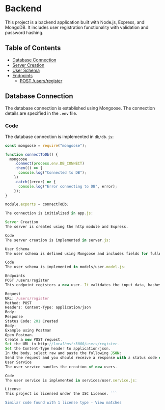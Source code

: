 # Backend

This project is a backend application built with Node.js, Express, and MongoDB. It includes user registration functionality with validation and password hashing.

## Table of Contents

- [Database Connection](#database-connection)
- [Server Creation](#server-creation)
- [User Schema](#user-schema)
- [Endpoints](#endpoints)
  - [POST /users/register](#post-usersregister)

## Database Connection

The database connection is established using Mongoose. The connection details are specified in the `.env` file.

### Code

The database connection is implemented in `db/db.js`:

```javascript
const mongoose = require("mongoose");

function connectToDb() {
  mongoose
    .connect(process.env.DB_CONNECT)
    .then(() => {
      console.log("Connected to DB");
    })
    .catch((error) => {
      console.log("Error connecting to DB", error);
    });
}

module.exports = connectToDb;

The connection is initialized in app.js:

Server Creation
The server is created using the http module and Express.

Code
The server creation is implemented in server.js:

User Schema
The user schema is defined using Mongoose and includes fields for fullname, email, password, and socketID. It also includes methods for generating authentication tokens and comparing passwords.

Code
The user schema is implemented in models/user.model.js:

Endpoints
POST /users/register
This endpoint registers a new user. It validates the input data, hashes the password, and creates a new user in the database.

Request
URL: /users/register
Method: POST
Headers: Content-Type: application/json
Body:
Response
Status Code: 201 Created
Body:
Example using Postman
Open Postman.
Create a new POST request.
Set the URL to http://localhost:3000/users/register.
Set the Content-Type header to application/json.
In the body, select raw and paste the following JSON:
Send the request and you should receive a response with a status code of 201 Created and a JSON body containing the token and user details.
User Service
The user service handles the creation of new users.

Code
The user service is implemented in services/user.service.js:

License
This project is licensed under the ISC License. ```

Similar code found with 1 license type - View matches
